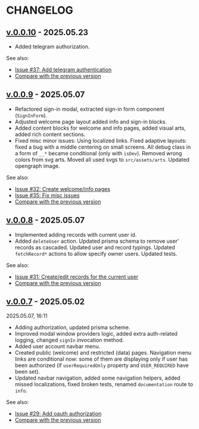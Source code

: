 <!--
 @since 2025.05.02
 @changed 2025.05.23, 23:27
-->

# CHANGELOG

## [v.0.0.10](https://github.com/lilliputten/team-tree-app/releases/tag/v.0.0.10) - 2025.05.23

- Added telegram authorization.

See also:

- [Issue #37: Add telegram authentication](https://github.com/lilliputten/team-tree-app/issues/37)
- [Compare with the previous version](https://github.com/lilliputten/team-tree-app/compare/v.0.0.9...v.0.0.10)

## [v.0.0.9](https://github.com/lilliputten/team-tree-app/releases/tag/v.0.0.9) - 2025.05.07

- Refactored sign-in modal, extracted sign-in form component (`SignInForm`).
- Adjusted welcome page layout added info and sign-in blocks.
- Added content blocks for welcome and info pages, added visual arts, added rich content sections.
- Fixed misc minor issues: Using localized links. Fixed adaptive layouts: fixed a bug with a middle centering on small screens. All debug class in a form of `__*` became conditional (only with `isDev`). Removed wrong colors from svg arts. Moved all used svgs to `src/assets/arts`. Updated opengraph image.

See also:

- [Issue #32: Create welcome/info pages](https://github.com/lilliputten/team-tree-app/issues/32)
- [Issue #35: Fix misc issues](https://github.com/lilliputten/team-tree-app/issues/35)
- [Compare with the previous version](https://github.com/lilliputten/team-tree-app/compare/v.0.0.8...v.0.0.9)

## [v.0.0.8](https://github.com/lilliputten/team-tree-app/releases/tag/v.0.0.8) - 2025.05.07

- Implemented adding records with current user id.
- Added `deleteUser` action. Updated prisma schema to remove user' records as cascaded. Updated user and record typings. Updated `fetchRecord*` actions to allow specify owner users. Updated tests.

See also:

- [Issue #31: Create/edit records for the current user](https://github.com/lilliputten/team-tree-app/issues/31)
- [Compare with the previous version](https://github.com/lilliputten/team-tree-app/compare/v.0.0.7...v.0.0.8)

## [v.0.0.7](https://github.com/lilliputten/team-tree-app/releases/tag/v.0.0.7) - 2025.05.02

2025.05.07, 16:11

- Adding authorization, updated prisma scheme.
- Improved modal window providers logic, added extra auth-related logging, changed `signIn` invocation method.
- Added user account navbar menu.
- Created public (welcome) and restricted (data) pages. Navigation menu links are conditional now: some of them are displaying only if user has been authorized (if `userRequiredOnly` property and `USER_REQUIRED` have been set).
- Updated navbar navigation, added some navigation helpers, added missed localizations, fixed broken tests, renamed `documentation` route to `info`.

See also:

- [Issue #29: Add oauth authorization](https://github.com/lilliputten/team-tree-app/issues/29)
- [Compare with the previous version](https://github.com/lilliputten/team-tree-app/compare/v.0.0.6...v.0.0.7)
